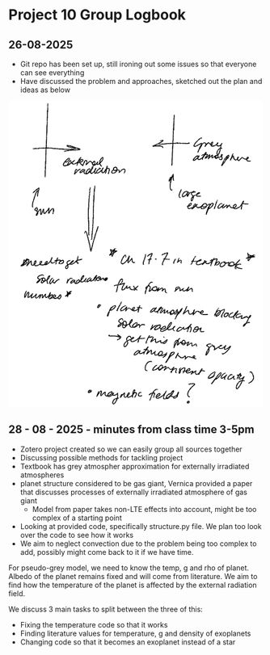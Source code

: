 # Project 10 Group Logbook

## 26-08-2025

- Git repo has been set up, still ironing out some issues so that everyone can see everything
- Have discussed the problem and approaches, sketched out the plan and ideas as below

![scribble ](image.png)

## 28 - 08 - 2025 - minutes from class time 3-5pm

- Zotero project created so we can easily group all sources together
- Discussing possible methods for tackling project
- Textbook has grey atmospher approximation for externally irradiated atmospheres
- planet structure considered to be gas giant, Vernica provided a paper that discusses processes of externally irradiated atmosphere of gas giant
    - Model from paper takes non-LTE effects into account, might be too complex of a starting point
- Looking at provided code, specifically structure.py file. We plan too look over the code to see how it works
- We aim to neglect convection due to the problem being too complex to add, possibly might come back to it if we have time.

For pseudo-grey model, we need to know the temp, g and rho of planet. Albedo of the planet remains fixed and will come from literature. We aim to find how the temperature of the planet is affected by the external radiation field.

We discuss 3 main tasks to split between the three of this:

- Fixing the temperature code so that it works
- Finding literature values for temperature, g and density of exoplanets
- Changing code so that it becomes an exoplanet instead of a star